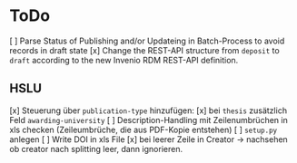 # ToDo

[ ] Parse Status of Publishing and/or Updateing in Batch-Process to avoid records in draft state
[x] Change the REST-API structure from `deposit` to `draft` according to the new Invenio RDM REST-API definition.

## HSLU

[x] Steuerung über `publication-type` hinzufügen:
  [x] bei `thesis` zusätzlich Feld `awarding-university`
[ ] Description-Handling mit Zeilenumbrüchen in xls checken (Zeileumbrüche, die aus PDF-Kopie entstehen)
[ ] `setup.py` anlegen
[ ] Write DOI in xls File
[x] bei leerer Zeile in Creator -> nachsehen ob creator nach splitting leer, dann ignorieren.
